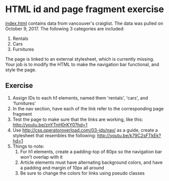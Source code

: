 # HTML id and page fragment exercise

[index.html](https://raw.githubusercontent.com/env3d/css-examples/master/03-ids/exercise/index.html)
contains data from vancouver's craiglist.  The data was pulled
on October 9, 2017.  The following 3 categories are included:

1. Rentals
2. Cars
3. Furnitures

The page is linked to an external stylesheet, which is currently missing.  Your
job is to modify the HTML to make the navigation bar functional, and style the
page.

## Exercise

1. Assign IDs to each h1 elements, named them 'rentals', 'cars', and 'furnitures'
2. In the nav section, have each of the link refer to the corresponding page fragment
3. Test the page to make sure that the links are working, like this: http://youtu.be/znYTnH0rKY0?hd=1 
4. Use http://css.operatoroverload.com/03-ids/nav/ as a guide, create a stylesheet that resembles the 
following: http://youtu.be/k79C2sFTkEk?hd=1
5. Things to note:
   1. For h1 elements, create a padding-top of 80px so the navigation bar won't overlap with it
   2. Article elements must have alternating background colors, and have a padding and margin of 10px all around
   3. Be sure to change the colors for links using pseudo classes
  
